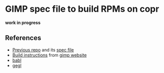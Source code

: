 # GIMP spec file to build RPMs on copr

**work in progress**

## References

- [Previous repo](https://copr.fedorainfracloud.org/coprs/yingted/gimp-2.99/build/1873580/) and its [spec file](https://copr-dist-git.fedorainfracloud.org/cgit/yingted/gimp-2.99/gimp-2.99.git/tree/gimp-2.99.spec)
- [Build instructions](https://www.gimp.org/source/howtos/gimp-git-build.html) from [gimp website](https://developer.gimp.org/core/setup/build/)
- [babl](https://gegl.org/babl/)
- [gegl](https://download.gimp.org/pub/gegl/0.4/)
